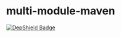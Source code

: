 # multi-module-maven
[![DepShield Badge](https://ci.dev.depshield.sonatype.org/badges/depshield-ci/multi-module-maven-2/depshield.svg)](https://sonatype.github.io/depshield-github-pages)
